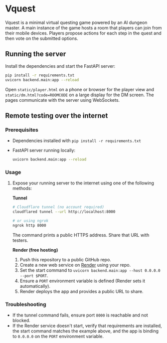 # Vquest

Vquest is a minimal virtual questing game powered by an AI dungeon master. A main
instance of the game hosts a room that players can join from their mobile
devices. Players propose actions for each step in the quest and then vote on the
submitted options.

## Running the server

Install the dependencies and start the FastAPI server:

```bash
pip install -r requirements.txt
uvicorn backend.main:app --reload
```

Open `static/player.html` on a phone or browser for the player view and
`static/dm.html?code=ROOMCODE` on a large display for the DM screen. The pages
communicate with the server using WebSockets.

## Remote testing over the internet

### Prerequisites

- Dependencies installed with `pip install -r requirements.txt`
- FastAPI server running locally:

  ```bash
  uvicorn backend.main:app --reload
  ```

### Usage

1. Expose your running server to the internet using one of the following
   methods:

   **Tunnel**

   ```bash
   # Cloudflare tunnel (no account required)
   cloudflared tunnel --url http://localhost:8000

   # or using ngrok
   ngrok http 8000
   ```

   The command prints a public HTTPS address. Share that URL with testers.

   **Render (free hosting)**

   1. Push this repository to a public GitHub repo.
   2. Create a new web service on [Render](https://render.com) using your repo.
   3. Set the start command to `uvicorn backend.main:app --host 0.0.0.0 --port $PORT`.
   4. Ensure a `PORT` environment variable is defined (Render sets it automatically).
   5. Render deploys the app and provides a public URL to share.

### Troubleshooting

- If the tunnel command fails, ensure port `8000` is reachable and not blocked.
- If the Render service doesn't start, verify that requirements are installed,
  the start command matches the example above, and the app is binding to
  `0.0.0.0` on the `PORT` environment variable.
